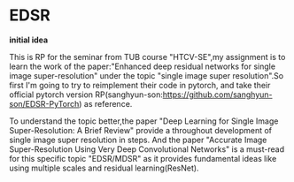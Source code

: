 # EDSR
**initial idea**

This is RP for the seminar from TUB course "HTCV-SE",my assignment is to learn the work of the paper:"Enhanced deep residual networks for single image super-resolution" under the topic "single image super resolution".So first I'm going to try to reimplement their code in pytorch, and take their official pytorch version RP(sanghyun-son:https://github.com/sanghyun-son/EDSR-PyTorch) as reference.

To understand the topic better,the paper "Deep Learning for Single Image Super-Resolution: A Brief Review" provide a throughout development of single image super resolution in steps. And the paper "Accurate Image Super-Resolution Using Very Deep Convolutional Networks" is a must-read for this specific topic "EDSR/MDSR" as it provides fundamental ideas like using multiple scales and residual learning(ResNet).
